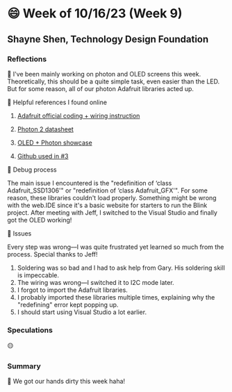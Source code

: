 # 😄 Week of 10/16/23 (Week 9)
## Shayne Shen, Technology Design Foundation

### Reflections

🔴 I've been mainly working on photon and OLED screens this week. Theoretically, this should be a quite simple task, even easier than the LED. But for some reason, all of our photon Adafruit libraries acted up.

🔴 Helpful references I found online

1. [Adafruit official coding + wiring instruction](https://learn.adafruit.com/monochrome-oled-breakouts/wiring-128x64-oleds)

2. [Photon 2 datasheet](https://docs.particle.io/reference/datasheets/wi-fi/photon-2-datasheet/)

3. [OLED + Photon showcase](https://medium.com/home-wireless/adding-a-tiny-oled-display-to-the-particle-photon-fe95cf36860d)

4. [Github used in #3](https://github.com/pkourany/Adafruit_SSD1306/blob/master/ssd1306_128x64_i2c.ino)

🔴 Debug process

The main issue I encountered is the "redefinition of ‘class Adafruit_SSD1306'" or "redefinition of ‘class Adafruit_GFX'". For some reason, these libraries couldn't load properly. Something might be wrong with the web.IDE since it's a basic website for starters to run the Blink project. After meeting with Jeff, I switched to the Visual Studio and finally got the OLED working! 

🔴 Issues 

Every step was wrong––I was quite frustrated yet learned so much from the process. Special thanks to Jeff! 

1. Soldering was so bad and I had to ask help from Gary. His soldering skill is impeccable.
2. The wiring was wrong––I switched it to I2C mode later.
3. I forgot to import the Adafruit libraries.
4. I probably imported these libraries multiple times, explaining why the "redefining" error kept popping up.
5. I should start using Visual Studio a lot earlier.

### Speculations

🟡  

### Summary

🔵 We got our hands dirty this week haha! 
